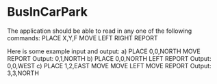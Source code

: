 # BusInCarPark

The application should be able to read in any one of the following commands:
PLACE X,Y,F
MOVE
LEFT
RIGHT
REPORT

Here is some example input and output:
a)
PLACE 0,0,NORTH
MOVE
REPORT
Output: 0,1,NORTH
b)
PLACE 0,0,NORTH
LEFT
REPORT
Output: 0,0,WEST
c)
PLACE 1,2,EAST
MOVE
MOVE
LEFT
MOVE
REPORT
Output: 3,3,NORTH

